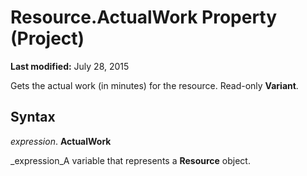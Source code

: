 
# Resource.ActualWork Property (Project)

 **Last modified:** July 28, 2015

Gets the actual work (in minutes) for the resource. Read-only  **Variant**.

## Syntax

 _expression_. **ActualWork**

 _expression_A variable that represents a  **Resource** object.

